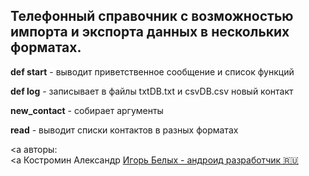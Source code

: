 
 
 ## Телефонный справочник с возможностью импорта и экспорта данных в нескольких форматах.
 
**def start** - выводит приветственное сообщение и список функций

**def log** - записывает в файлы txtDB.txt и csvDB.csv новый контакт

**new_contact** - собирает аргументы

**read** - выводит списки контактов в разных форматах




<a авторы: </a> <br> 
<a Костромин Александр</a>
<a href="https://github.com/mvrlrd" target="_blank">Игорь Белых - андроид разработчик 🇷🇺</a> 

